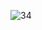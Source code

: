 
![34](https://user-images.githubusercontent.com/64718836/92392568-16bc6a80-f13c-11ea-8610-0d2933a282e2.PNG)
